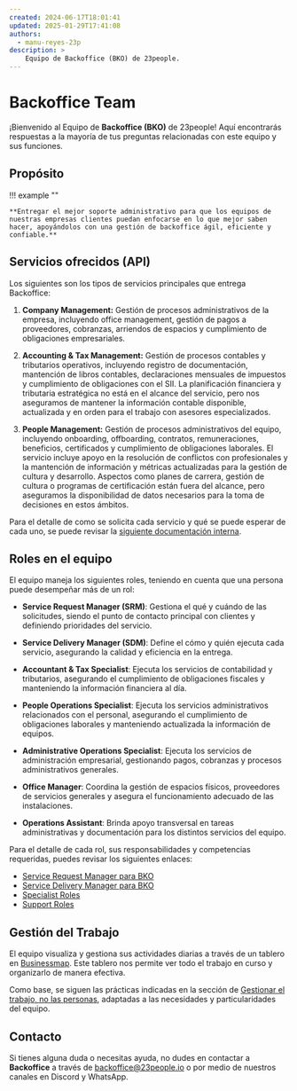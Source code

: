 ```yaml
---
created: 2024-06-17T18:01:41
updated: 2025-01-29T17:41:08
authors:
  - manu-reyes-23p
description: >
    Equipo de Backoffice (BKO) de 23people.
---
```


# Backoffice Team

¡Bienvenido al Equipo de **Backoffice (BKO)** de 23people! Aquí encontrarás respuestas a la mayoría de tus preguntas relacionadas con este equipo y sus funciones.

## Propósito

!!! example ""

    **Entregar el mejor soporte administrativo para que los equipos de nuestras empresas clientes puedan enfocarse en lo que mejor saben hacer, apoyándolos con una gestión de backoffice ágil, eficiente y confiable.**

## Servicios ofrecidos (API)

Los siguientes son los tipos de servicios principales que entrega Backoffice:

1. **Company Management:** Gestión de procesos administrativos de la empresa, incluyendo office management, gestión de pagos a proveedores, cobranzas, arriendos de espacios y cumplimiento de obligaciones empresariales.

2. **Accounting & Tax Management:** Gestión de procesos contables y tributarios operativos, incluyendo registro de documentación, mantención de libros contables, declaraciones mensuales de impuestos y cumplimiento de obligaciones con el SII. La planificación financiera y tributaria estratégica no está en el alcance del servicio, pero nos aseguramos de mantener la información contable disponible, actualizada y en orden para el trabajo con asesores especializados.

3. **People Management:** Gestión de procesos administrativos del equipo, incluyendo onboarding, offboarding, contratos, remuneraciones, beneficios, certificados y cumplimiento de obligaciones laborales. El servicio incluye apoyo en la resolución de conflictos con profesionales y la mantención de información y métricas actualizadas para la gestión de cultura y desarrollo. Aspectos como planes de carrera, gestión de cultura o programas de certificación están fuera del alcance, pero aseguramos la disponibilidad de datos necesarios para la toma de decisiones en estos ámbitos.

Para el detalle de como se solicita cada servicio y qué se puede esperar de cada uno, se puede revisar la [siguiente documentación interna](https://docs.google.com/document/d/1gI3qPv6deKH0auZ7eXrBcVDIIPAS7eLhC-mLdLPomAs/edit?usp=drive_link).

## Roles en el equipo

El equipo maneja los siguientes roles, teniendo en cuenta que una persona puede desempeñar más de un rol:

- **Service Request Manager (SRM)**: Gestiona el qué y cuándo de las solicitudes, siendo el punto de contacto principal con clientes y definiendo prioridades del servicio.

- **Service Delivery Manager (SDM)**: Define el cómo y quién ejecuta cada servicio, asegurando la calidad y eficiencia en la entrega.

- **Accountant & Tax Specialist**: Ejecuta los servicios de contabilidad y tributarios, asegurando el cumplimiento de obligaciones fiscales y manteniendo la información financiera al día.

- **People Operations Specialist**: Ejecuta los servicios administrativos relacionados con el personal, asegurando el cumplimiento de obligaciones laborales y manteniendo actualizada la información de equipos.

- **Administrative Operations Specialist**: Ejecuta los servicios de administración empresarial, gestionando pagos, cobranzas y procesos administrativos generales.

- **Office Manager**: Coordina la gestión de espacios físicos, proveedores de servicios generales y asegura el funcionamiento adecuado de las instalaciones.

- **Operations Assistant**: Brinda apoyo transversal en tareas administrativas y documentación para los distintos servicios del equipo.

Para el detalle de cada rol, sus responsabilidades y competencias requeridas, puedes revisar los siguientes enlaces:

- [Service Request Manager para BKO](team-roles/service-request-manager-bko.md)
- [Service Delivery Manager para BKO](team-roles/service-delivery-manager-bko.md)
- [Specialist Roles](team-roles/specialist-roles-bko.md)
- [Support Roles](team-roles/support-roles-bko.md)

## Gestión del Trabajo

El equipo visualiza y gestiona sus actividades diarias a través de un tablero en [Businessmap](https://23peoplespa.kanbanize.com/ctrl_board/96). Este tablero nos permite ver todo el trabajo en curso y organizarlo de manera efectiva.

Como base, se siguen las prácticas indicadas en la sección de [Gestionar el trabajo, no las personas](/culture/practices/manage-work-not-people), adaptadas a las necesidades y particularidades del equipo.

## Contacto

Si tienes alguna duda o necesitas ayuda, no dudes en contactar a **Backoffice** a través de [backoffice@23people.io](mailto:backoffice@23people.io) o por medio de nuestros canales en Discord y WhatsApp.
